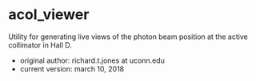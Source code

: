# acol_viewer
Utility for generating live views of the photon beam position at the active collimator in Hall D.

- original author: richard.t.jones at uconn.edu
- current version: march 10, 2018
